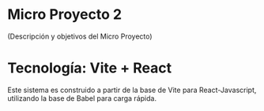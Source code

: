 # Micro Proyecto 2
(Descripción y objetivos del Micro Proyecto)

# Tecnología: Vite + React

Este sistema es construido a partir de la base de Vite para React-Javascript, utilizando la base de Babel para carga rápida.
